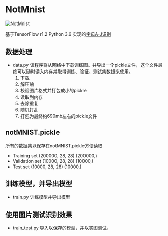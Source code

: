 # NotMnist
![NotMnist](http://yaroslavvb.com/upload/notMNIST/nmn.png)

基于TensorFlow r1.2 Python 3.6 实现的[字母A-J识别](http://yaroslavvb.blogspot.com/2011/09/notmnist-dataset.html)

## 数据处理
- data.py 该程序将从网络中下载训练图。并导出一个pickle文件，这个文件最终可以随时读入内存并取得训练、验证、测试集数据来使用。
  1. 下载
  2. 解压缩
  3. 校验图片格式并打包成小的pickle
  4. 读取到内存
  5. 去除重复
  6. 随机打乱
  7. 打包为最终约690mb左右的pickle文件

 

## notMNIST.pickle
所有的数据集以保存在notMNIST.pickle方便读取
- Training set (200000, 28, 28) (200000,)
- Validation set (10000, 28, 28) (10000,)
- Test set (10000, 28, 28) (10000,)

## 训练模型，并导出模型
- train.py 训练模型并导出模型

## 使用图片测试识别效果
- train_test.py 导入以保存的模型，并以实图测试。